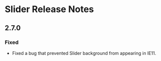 <!-- Release notes authoring guidelines: http://keepachangelog.com/ -->

# Slider Release Notes

<!-- ## [Unreleased] -->

## 2.7.0

### Fixed

- Fixed a bug that prevented Slider background from appearing in IE11.

